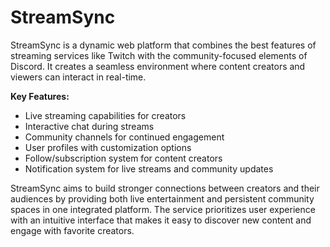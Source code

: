 # StreamSync
StreamSync is a dynamic web platform that combines the best features of streaming services like Twitch with the community-focused elements of Discord. It creates a seamless environment where content creators and viewers can interact in real-time.

**Key Features:**
- Live streaming capabilities for creators
- Interactive chat during streams
- Community channels for continued engagement
- User profiles with customization options
- Follow/subscription system for content creators
- Notification system for live streams and community updates

StreamSync aims to build stronger connections between creators and their audiences by providing both live entertainment and persistent community spaces in one integrated platform. The service prioritizes user experience with an intuitive interface that makes it easy to discover new content and engage with favorite creators.

